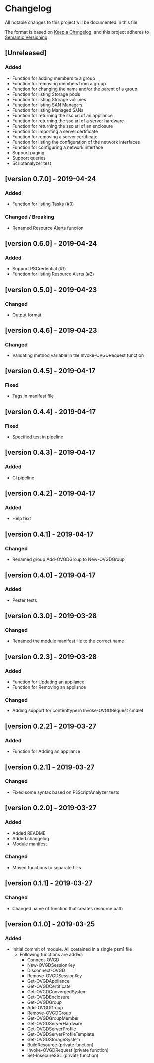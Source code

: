 # Changelog

All notable changes to this project will be documented in this file.

The format is based on [Keep a Changelog](https://keepachangelog.com/en/1.0.0/),
and this project adheres to [Semantic Versioning](https://semver.org/spec/v2.0.0.html).

## [Unreleased]

### Added

- Function for adding members to a group
- Function for removing members from a group
- Function for changing the name and/or the parent of a group
- Function for listing Storage pools
- Function for listing Storage volumes
- Function for listing SAN Managers
- Function for listing Managed SANs
- Function for returning the sso url of an appliance
- Function for returning the sso url of a server hardware
- Function for returning the sso url of an enclosure
- Function for importing a server certificate
- Function for removing a server certificate
- Function for listing the configuration of the network interfaces
- Function for configuring a network interface
- Support paging
- Support queries
- Scriptanalyzer test

## [version 0.7.0] - 2019-04-24

### Added

- Function for listing Tasks (#3)

### Changed / Breaking

- Renamed Resource Alerts function

## [version 0.6.0] - 2019-04-24

### Added

- Support PSCredential (#1)
- Function for listing Resource Alerts (#2)

## [version 0.5.0] - 2019-04-23

### Changed

- Output format

## [version 0.4.6] - 2019-04-23

### Changed

- Validating method variable in the Invoke-OVGDRequest function

## [version 0.4.5] - 2019-04-17

### Fixed

- Tags in manifest file

## [version 0.4.4] - 2019-04-17

### Fixed

- Specified test in pipeline

## [version 0.4.3] - 2019-04-17

### Added

- CI pipeline

## [version 0.4.2] - 2019-04-17

### Added

- Help text

## [version 0.4.1] - 2019-04-17

### Changed

- Renamed group Add-OVGDGroup to New-OVGDGroup

## [version 0.4.0] - 2019-04-17

### Added

- Pester tests

## [version 0.3.0] - 2019-03-28

### Changed

- Renamed the module manifest file to the correct name

## [version 0.2.3] - 2019-03-28

### Added

- Function for Updating an appliance
- Function for Removing an appliance

### Changed

- Adding support for contenttype in Invoke-OVGDRequest cmdlet

## [version 0.2.2] - 2019-03-27

### Added

- Function for Adding an appliance

## [version 0.2.1] - 2019-03-27

### Changed

- Fixed some syntax based on PSScriptAnalyzer tests

## [version 0.2.0] - 2019-03-27

### Added

- Added README
- Added changelog
- Module manifest

### Changed

- Moved functions to separate files

## [version 0.1.1] - 2019-03-27

### Changed

- Changed name of function that creates resource path

## [version 0.1.0] - 2019-03-25

### Added

- Initial commit of module. All contained in a single psm1 file
  - Following functions are added:
    - Connect-OVGD
    - New-OVGDSessionKey
    - Disconnect-OVGD
    - Remove-OVGDSessionKey
    - Get-OVGDAppliance
    - Get-OVGDCertificate
    - Get-OVGDConvergedSystem
    - Get-OVGDEnclosure
    - Get-OVGDGroup
    - Add-OVGDGroup
    - Remove-OVGDGroup
    - Get-OVGDGroupMember
    - Get-OVGDServerHardware
    - Get-OVGDServerProfile
    - Get-OVGDServerProfileTemplate
    - Get-OVGDStorageSystem
    - BuildResource (private function)
    - Invoke-OVGDRequest (private function)
    - Set-InsecureSSL (private function)